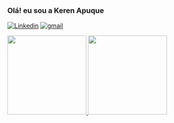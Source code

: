 ### Olá! eu sou a Keren Apuque
[![Linkedin](https://img.shields.io/badge/LinkedIn-0077B5?style=for-the-badge&logo=linkedin&logoColor=white)](https://linkedin.com/in/keren-apuque-cardoso-b02345252/) 
[![gmail](https://img.shields.io/badge/Gmail-D14836?style=for-the-badge&logo=gmail&logoColor=white)](cardosokerenapuque@gmail.com) 


<div>
  <a href="https://github.com/KeReN995221">
<img height="180em" src="https://github-readme-stats.vercel.app/api?username=KeReN995221&show_icons=true&theme=dracula"/>
 <img height="180em" src="https://github-readme-stats.vercel.app/api/top-langs/?username=KeReN995221&layout=compact&theme=dracula"/>
</div>
